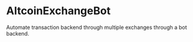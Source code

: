 # AltcoinExchangeBot
Automate transaction backend through multiple exchanges through a bot backend.
